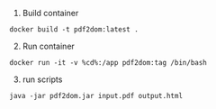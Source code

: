 1. Build container

```shell
docker build -t pdf2dom:latest .
```

2. Run container

```shell
docker run -it -v %cd%:/app pdf2dom:tag /bin/bash
```

3. run scripts

```shell
java -jar pdf2dom.jar input.pdf output.html
```